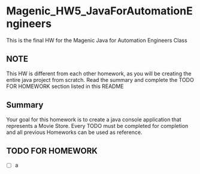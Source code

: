 # Magenic_HW5_JavaForAutomationEngineers
This is the final HW for the  Magenic Java for Automation Engineers Class

## NOTE
This HW is different from each other homework, as you will be creating the entire java project from scratch. Read the summary and complete the TODO FOR HOMEWORK section listed in this README

## Summary
Your goal for this homework is to create a java console application that represents a Movie Store. Every TODO must be completed for completion and all previous Homeworks can be used as reference.

## TODO FOR HOMEWORK
- [ ] a
